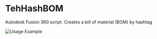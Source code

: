 # TehHashBOM
Autodesk Fusion 360 script. Creates a bill of material (BOM) by hashtag

![Usage Example](media/TehHashBom_usage.gif)
